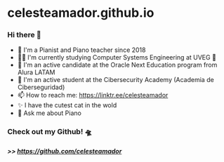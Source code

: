 # celesteamador.github.io
### Hi there 👋
- 🎹 I'm a Pianist and Piano teacher since 2018
- 👩‍💻 I'm currently studying Computer Systems Engineering at UVEG 🐨
- 🌱 I'm an active candidate at the Oracle Next Education program from Alura LATAM
- 👾 I'm an active student at the Cibersecurity Academy (Academia de Ciberseguridad)
- 📫 How to reach me: https://linktr.ee/celesteamador
- ✨ I have the cutest cat in the wold
- 💬 Ask me about Piano




###    Check out my Github! 🛸
##### >> https://github.com/celesteamador
